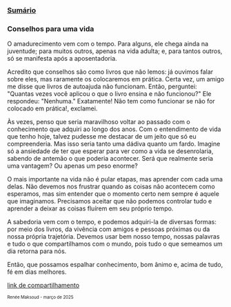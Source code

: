 ### [Sumário](<https://maksoud.github.io/Sumário>)

### Conselhos para uma vida

O amadurecimento vem com o tempo. Para alguns, ele chega ainda na juventude; para muitos outros, apenas na vida adulta; e, para tantos outros, só se manifesta após a aposentadoria.

Acredito que conselhos são como livros que não lemos: já ouvimos falar sobre eles, mas raramente os colocaremos em prática. Certa vez, um amigo me disse que livros de autoajuda não funcionam. Então, perguntei: "Quantas vezes você aplicou o que o livro ensina e não funcionou?" Ele respondeu: "Nenhuma." Exatamente! Não tem como funcionar se não for colocado em prática!, exclamei.

Às vezes, penso que seria maravilhoso voltar ao passado com o conhecimento que adquiri ao longo dos anos. Com o entendimento de vida que tenho hoje, talvez pudesse me destacar de um jeito que só eu compreenderia. Mas isso seria tanto uma dádiva quanto um fardo. Imagine só a ansiedade de ter que esperar para ver como a vida se desenrolaria, sabendo de antemão o que poderia acontecer. Será que realmente seria uma vantagem? Ou apenas um peso enorme?

O mais importante na vida não é pular etapas, mas aprender com cada uma delas. Não devemos nos frustrar quando as coisas não acontecem como esperamos, mas sim entender que o momento certo nem sempre é aquele que imaginamos. Precisamos aceitar que não podemos controlar tudo e aprender a deixar as coisas fluírem em seu próprio tempo.

A sabedoria vem com o tempo, e podemos adquiri-la de diversas formas: por meio dos livros, da vivência com amigos e pessoas próximas ou da nossa própria trajetória. Devemos usar bem nosso tempo, nossas palavras e tudo o que compartilhamos com o mundo, pois tudo o que semeamos um dia retorna para nós.

Então, que possamos espalhar conhecimento, bom ânimo e, acima de tudo, fé em dias melhores.

[link de compartilhamento](<https://maksoud.github.io/Mente%20e%20Estudos/Conselhos%20para%20uma%20vida>)

<sup><sub>
Renée Maksoud - março de 2025
</sub></sup>